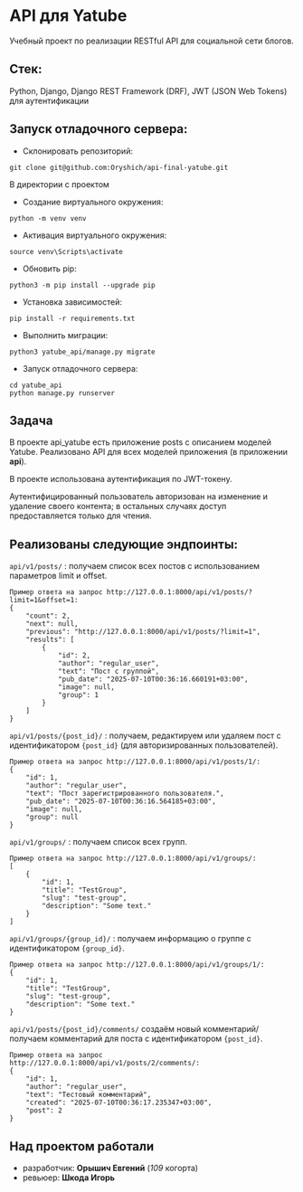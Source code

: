 # API для Yatube  
Учебный проект по реализации RESTful API для социальной сети блогов.  


## Стек:
Python, Django, Django REST Framework (DRF), JWT (JSON Web Tokens) для аутентификации  

## Запуск отладочного сервера:
- Склонировать репозиторий:
```commandline
git clone git@github.com:Oryshich/api-final-yatube.git
```
В директории с проектом
- Создание виртуального окружения:
```commandline
python -m venv venv
```
- Активация виртуального окружения:
```commandline
source venv\Scripts\activate  
```
- Обновить pip:
```commandline
python3 -m pip install --upgrade pip
```
- Установка зависимостей:
```commandline
pip install -r requirements.txt
```
- Выполнить миграции:
```
python3 yatube_api/manage.py migrate
```
- Запуск отладочного сервера:
```commandline
cd yatube_api
python manage.py runserver
```

## Задача  
В проекте api_yatube есть приложение posts с описанием моделей Yatube.
Реализовано API для всех моделей приложения (в приложении **api**).

В проекте 
использована аутентификация по JWT-токену.  

Аутентифицированный пользователь авторизован на изменение и удаление своего контента; 
в остальных случаях доступ предоставляется только для чтения. 

## Реализованы следующие эндпоинты:
```api/v1/posts/``` : получаем список всех постов с использованием параметров limit и offset.
``` 
Пример ответа на запрос http://127.0.0.1:8000/api/v1/posts/?limit=1&offset=1:
{
    "count": 2,
    "next": null,
    "previous": "http://127.0.0.1:8000/api/v1/posts/?limit=1",
    "results": [
        {
            "id": 2,
            "author": "regular_user",
            "text": "Пост с группой",
            "pub_date": "2025-07-10T00:36:16.660191+03:00",
            "image": null,
            "group": 1
        }
    ]
}
```  
```api/v1/posts/{post_id}/``` : получаем, редактируем или удаляем пост с идентификатором ```{post_id}``` (для авторизированных пользователей).
```
Пример ответа на запрос http://127.0.0.1:8000/api/v1/posts/1/:
{
    "id": 1,
    "author": "regular_user",
    "text": "Пост зарегистрированного пользователя.",
    "pub_date": "2025-07-10T00:36:16.564185+03:00",
    "image": null,
    "group": null
}
``` 
```api/v1/groups/``` : получаем список всех групп.  
```
Пример ответа на запрос http://127.0.0.1:8000/api/v1/groups/:
[
    {
        "id": 1,
        "title": "TestGroup",
        "slug": "test-group",
        "description": "Some text."
    }
]
```
```api/v1/groups/{group_id}/``` : получаем информацию о группе с идентификатором ```{group_id}```.  
```
Пример ответа на запрос http://127.0.0.1:8000/api/v1/groups/1/:
{
    "id": 1,
    "title": "TestGroup",
    "slug": "test-group",
    "description": "Some text."
}
```
```api/v1/posts/{post_id}/comments/```  создаём новый комментарий/получаем комментарий для поста с идентификатором ```{post_id}```.   
```
Пример ответа на запрос http://127.0.0.1:8000/api/v1/posts/2/comments/:
{
    "id": 1,
    "author": "regular_user",
    "text": "Тестовый комментарий",
    "created": "2025-07-10T00:36:17.235347+03:00",
    "post": 2
}
```

## Над проектом работали  

* разработчик: **Орышич Евгений** (_109_ когорта)  
* ревьюер: **Шкода Игорь**  


<!-- Спринт 14 -->

